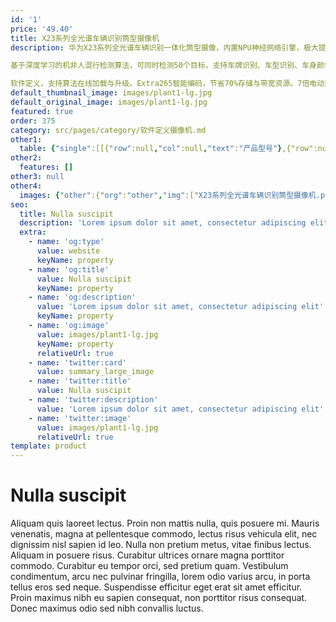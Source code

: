 ```yaml
---
id: '1'
price: '49.40'
title: X23系列全光谱车辆识别筒型摄像机
description: 华为X23系列全光谱车辆识别一体化筒型摄像，内置NPU神经网络引擎，极大提升深度学习算法性能，支持AI场景自适应，实时识别场景，针对性优化图像。

基于深度学习的机非人混行检测算法，可同时检测50个目标，支持车牌识别、车型识别、车身颜色识别，支持车辆主品牌、子品牌，年款等识别，支持新能源车牌、无牌车识别。

软件定义，支持算法在线加载与升级。Extra265智能编码，节省70%存储与带宽资源。7倍电动变焦镜头，支持自动聚焦，内置GPS、北斗定位和校时模块。内置白光和红外混合补光，最大补光距离30米。
default_thumbnail_image: images/plant1-lg.jpg
default_original_image: images/plant1-lg.jpg
featured: true
order: 375
category: src/pages/category/软件定义摄像机.md
other1: 
  table: {"single":[[{"row":null,"col":null,"text":"产品型号"},{"row":null,"col":null,"text":"X2321-VG"},{"row":null,"col":null,"text":"X2381-VG"}],[{"row":null,"col":null,"text":"图像传感器"},{"row":null,"col":null,"text":"1/1.8\" 200万像素逐行扫描CMOS"},{"row":null,"col":null,"text":"4/3” 800万像素逐行扫描 CMOS"}],[{"row":null,"col":null,"text":"有效图像尺寸"},{"row":null,"col":null,"text":"1920(H)*1080(V)"},{"row":null,"col":null,"text":"3840×2160（4K UHD），3648×2736（1000万）"}],[{"row":null,"col":null,"text":"低照度"},{"row":null,"col":"2","text":"支持"}],[{"row":null,"col":null,"text":"镜头焦距"},{"row":null,"col":null,"text":"12-55mm"},{"row":null,"col":null,"text":"　"}],[{"row":null,"col":null,"text":"补光方式"},{"row":null,"col":"2","text":"30米，红外/白光可根据场景选择切换"}],[{"row":null,"col":null,"text":"宽动态"},{"row":null,"col":"2","text":"支持"}],[{"row":null,"col":null,"text":"智能分析"},{"row":null,"col":"2","text":"支持"}],[{"row":null,"col":null,"text":"电源"},{"row":null,"col":null,"text":"AC24V±25%，PoE++(IEEE 802.3bt)"},{"row":null,"col":null,"text":"4V±25%，PoE++(IEEE 802.3bt)"}]]}
other2:
  features: []
other3: null
other4:
  images: {"other":{"org":"other","img":["X23系列全光谱车辆识别筒型摄像机.png"]}}
seo:
  title: Nulla suscipit
  description: 'Lorem ipsum dolor sit amet, consectetur adipiscing elit'
  extra:
    - name: 'og:type'
      value: website
      keyName: property
    - name: 'og:title'
      value: Nulla suscipit
      keyName: property
    - name: 'og:description'
      value: 'Lorem ipsum dolor sit amet, consectetur adipiscing elit'
      keyName: property
    - name: 'og:image'
      value: images/plant1-lg.jpg
      keyName: property
      relativeUrl: true
    - name: 'twitter:card'
      value: summary_large_image
    - name: 'twitter:title'
      value: Nulla suscipit
    - name: 'twitter:description'
      value: 'Lorem ipsum dolor sit amet, consectetur adipiscing elit'
    - name: 'twitter:image'
      value: images/plant1-lg.jpg
      relativeUrl: true
template: product
---
```


# Nulla suscipit

Aliquam quis laoreet lectus. Proin non mattis nulla, quis posuere mi. Mauris venenatis, magna at pellentesque commodo, lectus risus vehicula elit, nec dignissim nisl sapien id leo. Nulla non pretium metus, vitae finibus lectus. Aliquam in posuere risus. Curabitur ultrices ornare magna porttitor commodo. Curabitur eu tempor orci, sed pretium quam. Vestibulum condimentum, arcu nec pulvinar fringilla, lorem odio varius arcu, in porta tellus eros sed neque. Suspendisse efficitur eget erat sit amet efficitur. Proin maximus nibh eu sapien consequat, non porttitor risus consequat. Donec maximus odio sed nibh convallis luctus.